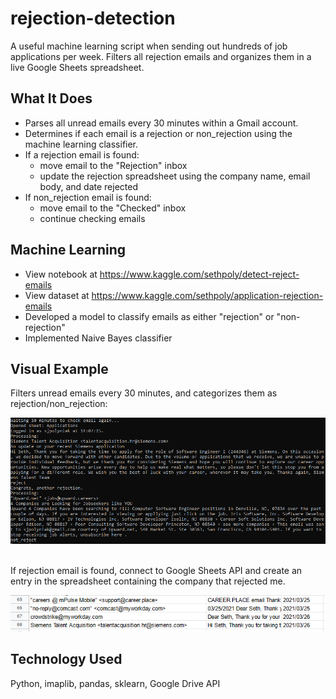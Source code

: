 # rejection-detection
A useful machine learning script when sending out hundreds of job applications per week. Filters all rejection emails and organizes them in a live Google Sheets spreadsheet.

## What It Does
- Parses all unread emails every 30 minutes within a Gmail account.
- Determines if each email is a rejection or non_rejection using the machine learning classifier.
- If a rejection email is found: 
    - move email to the "Rejection" inbox
    - update the rejection spreadsheet using the company name, email body, and date rejected
- If non_rejection email is found:
    - move email to the "Checked" inbox
    - continue checking emails


## Machine Learning
- View notebook at https://www.kaggle.com/sethpoly/detect-reject-emails
- View dataset at https://www.kaggle.com/sethpoly/application-rejection-emails
- Developed a model to classify emails as either "rejection" or "non-rejection"
- Implemented Naive Bayes classifier

## Visual Example
Filters unread emails every 30 minutes, and categorizes them as rejection/non_rejection:

![Preview](https://raw.githubusercontent.com/sethpoly/rejection-detection/master/screenshots/terminal.PNG) 

\
If rejection email is found, connect to Google Sheets API and create an entry in the spreadsheet containing the company that rejected me.

![Preview](https://raw.githubusercontent.com/sethpoly/rejection-detection/master/screenshots/sheet.PNG)

## Technology Used
Python, imaplib, pandas, sklearn, Google Drive API

